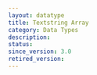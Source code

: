 ```yaml
---
layout: datatype
title: Textstring Array
category: Data Types
description: 
status: 
since_version: 3.0
retired_version: 
---
```

